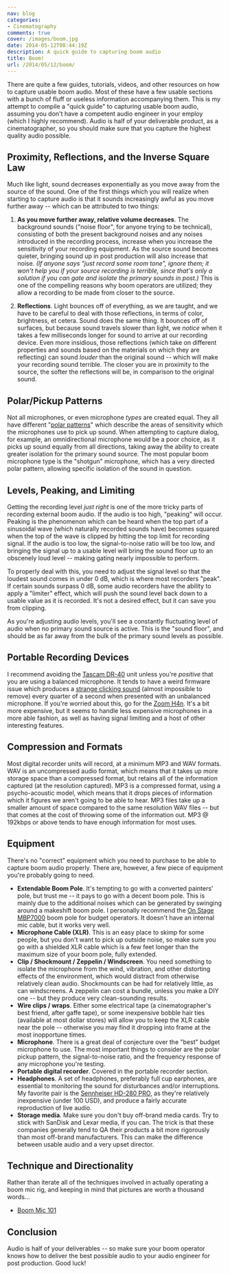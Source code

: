 ```yaml
---
nav: blog
categories:
- Cinematography
comments: true
cover: /images/boom.jpg
date: 2014-05-12T08:44:19Z
description: A quick guide to capturing boom audio
title: Boom!
url: /2014/05/12/boom/
---
```


There are quite a few guides, tutorials, videos, and other resources on how to
capture usable boom audio. Most of these have a few usable sections with a
bunch of fluff or useless information accompanying them. This is my attempt to
compile a "quick guide" to capturing usable boom audio, assuming you don't have
a competent audio engineer in your employ (which I highly recommend). Audio is
half of your deliverable product, as a cinematographer, so you should make sure
that you capture the highest quality audio possible.

## Proximity, Reflections, and the Inverse Square Law

Much like light, sound decreases exponentially as you move away from the source
of the sound. One of the first things which you will realize when starting to
capture audio is that it sounds increasingly awful as you move further away --
which can be attributed to two things:

1. **As you move further away, relative volume decreases**. The background
   sounds ("noise floor", for anyone trying to be technical), consisting of both
   the present background noises and any noises introduced in the recording
   process, increase when you increase the sensitivity of your recording
   equipment. As the source sound becomes quieter, bringing sound up in post
   production will also increase that noise. *(If anyone says "just record some
   room tone", ignore them; it won't help you if your source recording is
   terrible, since that's only a solution if you can gate and isolate the
   primary sounds in post.)* This is one of the compelling reasons why boom
   operators are utilized; they allow a recording to be made from closer to
   the source.

1. **Reflections**. Light bounces off of everything, as we are taught, and we
   have to be careful to deal with those reflections, in terms of color,
   brightness, et cetera. Sound does the same thing. It bounces off of surfaces,
   but because sound travels slower than light, we *notice* when it takes a
   few milliseconds longer for sound to arrive at our recording device. Even
   more insidious, those reflections (which take on different properties and
   sounds based on the materials on which they are reflecting) can sound
   *louder* than the original sound -- which will make your recording sound
   terrible. The closer you are in proximity to the source, the softer the
   reflections will be, in comparison to the original sound.

## Polar/Pickup Patterns

Not all microphones, or even microphone *types* are created equal. They all have
different "[polar patterns](http://en.wikipedia.org/wiki/Microphone#Microphone_polar_patterns)"
which describe the areas of sensitivity which the microphones use to pick up
sound. When attempting to capture dialog, for example, an omnidirectional
microphone would be a poor choice, as it picks up sound equally from all
directions, taking away the ability to create greater isolation for the primary
sound source. The most popular boom microphone type is the "shotgun" microphone,
which has a very directed polar pattern, allowing specific isolation of the
sound in question.

## Levels, Peaking, and Limiting

Getting the recording level *just right* is one of the more tricky parts of
recording external boom audio. If the audio is too high, "peaking" will occur.
Peaking is the phenomenon which can be heard when the top part of a sinusoidal
wave (which naturally recorded sounds have) becomes squared when the top of the
wave is clipped by hitting the top limit for recording signal. If the audio is
too low, the signal-to-noise ratio will be too low, and bringing the signal up
to a usable level will bring the sound floor up to an obscenely loud level --
making gating nearly impossible to perform.

To properly deal with this, you need to adjust the signal level so that the
loudest sound comes in under 0 dB, which is where most recorders "peak". If
certain sounds surpass 0 dB, some audio recorders have the ability to apply a
"limiter" effect, which will push the sound level back down to a usable value
as it is recorded. It's not a desired effect, but it can save you from
clipping.

As you're adjusting audio levels, you'll see a constantly fluctuating level of
audio when no primary sound source is active. This is the "sound floor", and
should be as far away from the bulk of the primary sound levels as possible.

## Portable Recording Devices

I recommend avoiding the [Tascam DR-40](http://amzn.to/1jyOxm5) unit unless
you're *positive* that you are using a balanced microphone. It tends to have a
weird firmware issue which produces a
[strange clicking sound](http://www.dvxuser.com/V6/showthread.php?268124-Tascam-Dr-40-Buzz-Clicking-noise)
(almost impossible to remove) every quarter of a second when presented with an
unbalanced microphone. If you're worried about this, go for the
[Zoom H4n](http://amzn.to/QAUvXD). It's a bit more expensive, but it seems to
handle less expensive microphones in a more able fashion, as well as having
signal limiting and a host of other interesting features.

## Compression and Formats

Most digital recorder units will record, at a minimum MP3 and WAV formats. WAV
is an uncompressed audio format, which means that it takes up more storage space
than a compressed format, but retains all of the information captured (at the
resolution captured). MP3 is a compressed format, using a psycho-acoustic model,
which means that it drops pieces of information which it figures we aren't going
to be able to hear. MP3 files take up a smaller amount of space compared to
the same resolution WAV files -- but that comes at the cost of throwing some
of the information out. MP3 @ 192kbps or above tends to have enough information
for most uses.

## Equipment

There's no "correct" equipment which you need to purchase to be able to capture
boom audio properly. There are, however, a few piece of equipment you're
probably going to need.

 * **Extendable Boom Pole**. It's tempting to go with a converted painters'
   pole, but trust me -- it pays to go with a decent boom pole. This is mainly
   due to the additional noises which can be generated by swinging around a
   makeshift boom pole. I personally recommend the
   [On Stage MBP7000](http://amzn.to/1l3TQaQ) boom pole for budget operators. It
   doesn't have an internal mic cable, but it works very well.
 * **Microphone Cable (XLR)**. This is an easy place to skimp for some people,
   but you don't want to pick up outside noise, so make sure you go with a
   shielded XLR cable which is a few feet longer than the maximum size of your
   boom pole, fully extended.
 * **Clip / Shockmount / Zeppelin / Windscreen**. You need something to isolate
   the microphone from the wind, vibration, and other distorting effects of
   the environment, which would distract from otherwise relatively clean
   audio. Shockmounts can be had for relatively little, as can windscreens.
   A zeppelin can cost a bundle, unless you make a DIY one -- but they produce
   very clean-sounding results.
 * **Wire clips / wraps**. Either some electrical tape (a cinematographer's
   best friend, after gaffe tape), or some inexpensive bobble hair ties
   (available at most dollar stores) will allow you to keep the XLR cable
   near the pole -- otherwise you may find it dropping into frame at the most
   inopportune times.
 * **Microphone**. There is a great deal of conjecture over the "best" budget
   microphone to use. The most important things to consider are the polar
   pickup pattern, the signal-to-noise ratio, and the frequency response of
   any microphone you're testing.
 * **Portable digital recorder**. Covered in the portable recorder section.
 * **Headphones**. A set of headphones, preferably full cup earphones, are
   essential to monitoring the sound for disturbances and/or interruptions.
   My favorite pair is the [Sennheiser HD-280 PRO](http://amzn.to/1qwuDgi),
   as they're relatively inexpensive (under 100 USD), and produce a fairly
   accurate reproduction of live audio.
 * **Storage media**. Make sure you don't buy off-brand media cards. Try to
   stick with SanDisk and Lexar media, if you can. The trick is that these
   companies generally tend to QA their products a bit more rigorously than
   most off-brand manufacturers. This can make the difference between
   usable audio and a very upset director.

## Technique and Directionality

Rather than iterate all of the techniques involved in actually operating a
boom mic rig, and keeping in mind that pictures are worth a thousand words...

 * [Boom Mic 101](http://www.viddler.com/player/39021abf/0/)

## Conclusion

Audio is half of your deliverables -- so make sure your boom operator knows how
to deliver the best possible audio to your audio engineer for post production.
Good luck!
